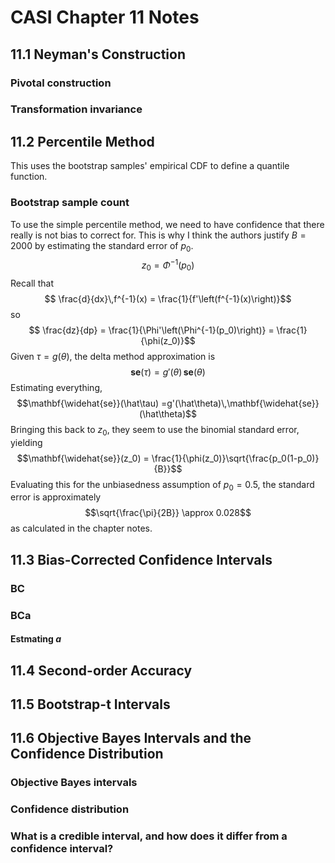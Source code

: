 # CASI Chapter 11 Notes
## 11.1 Neyman's Construction
### Pivotal construction
### Transformation invariance
## 11.2 Percentile Method
This uses the bootstrap samples' empirical CDF to define a quantile function. 
### Bootstrap sample count
To use the simple percentile method, we need to have confidence that there really is not bias to correct for. This is why I think the authors justify $B=2000$ by estimating the standard error of $p_0$.
$$z_0 = \Phi^{-1}(p_0)$$
Recall that 
$$ \frac{d}{dx}\,f^{-1}(x) = \frac{1}{f'\left(f^{-1}(x)\right)}$$
so
$$ 
\frac{dz}{dp}  = \frac{1}{\Phi'\left(\Phi^{-1}(p_0)\right)}
 = \frac{1}{\phi(z_0)}$$
 Given $\tau = g(\theta)$, the delta method approximation is 
 $$\mathbf{se}(\tau) =g'(\theta)\,\mathbf{se}(\theta)$$
Estimating everything,
 $$\mathbf{\widehat{se}}(\hat\tau) =g'(\hat\theta)\,\mathbf{\widehat{se}}(\hat\theta)$$
 Bringing this back to $z_0$, they seem to use the binomial standard error, yielding
 $$\mathbf{\widehat{se}}(z_0)  = \frac{1}{\phi(z_0)}\sqrt{\frac{p_0(1-p_0)}{B}}$$
Evaluating this for the unbiasedness assumption of $p_0=0.5$, the standard error is approximately
 $$\sqrt{\frac{\pi}{2B}} \approx 0.028$$
 as calculated in the chapter notes.
## 11.3 Bias-Corrected Confidence Intervals
### BC
### BCa
#### Estmating $a$
## 11.4 Second-order Accuracy
## 11.5 Bootstrap-t Intervals
## 11.6 Objective Bayes Intervals and the Confidence Distribution
### Objective Bayes intervals
### Confidence distribution
### What is a credible interval, and how does it differ from a confidence interval?

<!--stackedit_data:
eyJoaXN0b3J5IjpbLTIwNDMyNzI4NTBdfQ==
-->